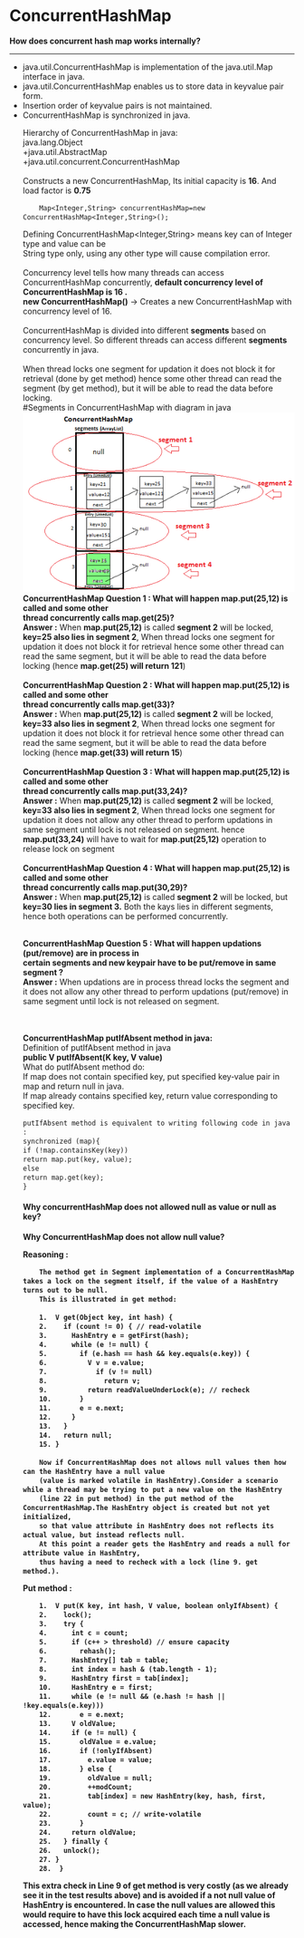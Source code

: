 # ConcurrentHashMap
<b>How does concurrent hash map works internally?</b>

-----------------------------------------------------------------
<ul><li>java.util.ConcurrentHashMap is implementation of the java.util.Map interface in java.</li>
<li>java.util.ConcurrentHashMap enables us to store data in keyvalue pair form. </li>
<li>Insertion order of keyvalue pairs is not maintained. </li>
<li>ConcurrentHashMap is synchronized in java.</li>


Hierarchy of ConcurrentHashMap in java:<br>
                java.lang.Object <br>
            +java.util.AbstractMap <br>
            +java.util.concurrent.ConcurrentHashMap
<br><br>
Constructs a new ConcurrentHashMap, Its initial capacity is <b>16</b>. And load factor is <b>0.75</b> <br>

        Map<Integer,String> concurrentHashMap=new ConcurrentHashMap<Integer,String>();
Defining ConcurrentHashMap<Integer,String> means key can of Integer type and value can be<br>
String type only, using any other type will cause compilation error.
<br><br>
Concurrency level tells how many threads can access ConcurrentHashMap concurrently, 
<b>default concurrency level of ConcurrentHashMap is 16 .</b><br>
  <b>new ConcurrentHashMap()</b> -> Creates a new ConcurrentHashMap with concurrency level of 16.
<br><br>
ConcurrentHashMap is divided into different <b>segments</b> based on concurrency level. So different
threads can access different <b>segments</b> concurrently in java.
<br><br>
When thread locks one segment for updation it does not block it for retrieval (done by get
method) hence some other thread can read the segment (by get method), but it will be able to read
the data before locking.
<br>
#Segments in ConcurrentHashMap with diagram in java
![alt tag](https://github.com/sendkumaranil/ConcurrentHashMap/blob/master/ConcurrentHashMap.png)
<br>
<b>ConcurrentHashMap Question 1 : What will happen map.put(25,12) is called and some other</b><br>
<b>thread concurrently calls map.get(25)?</b><br>
<b>Answer :</b> When <b>map.put(25,12)</b> is called <b>segment 2</b> will be locked,
<b>key=25 also lies in segment 2</b>, When thread locks one segment for updation it does not block it for
retrieval hence some other thread can read the same segment, but it will be able to read the data
before locking (hence <b>map.get(25) will return 121</b>)
<br><br>
<b>ConcurrentHashMap Question 2 : What will happen map.put(25,12) is called and some other</b><br>
<b>thread concurrently calls map.get(33)?</b><br>
<b>Answer :</b> When <b>map.put(25,12)</b> is called <b>segment 2</b> will be locked,
<b>key=33 also lies in segment 2</b>, When thread locks one segment for updation it does not block it for
retrieval hence some other thread can read the same segment, but it will be able to read the data
before locking (hence <b>map.get(33) will return 15</b>)
<br><br>
<b>ConcurrentHashMap Question 3 : What will happen map.put(25,12) is called and some other</b><br>
<b>thread concurrently calls map.put(33,24)?</b><br>
<b>Answer :</b> When <b>map.put(25,12)</b> is called <b>segment 2</b> will be locked,
<b>key=33 also lies in segment 2</b>, When thread locks one segment for updation it does not allow any
other thread to perform updations in same segment until lock is not released on segment.
hence <b>map.put(33,24)</b> will have to wait for <b>map.put(25,12)</b> operation to release lock on segment
<br><br>
<b>ConcurrentHashMap Question 4 : What will happen map.put(25,12) is called and some other</b><br>
<b>thread concurrently calls map.put(30,29)?</b><br>
<b>Answer :</b> When <b>map.put(25,12)</b> is called <b>segment 2</b> will be locked,
but <b>key=30 lies in segment 3.</b>
Both the kays lies in different segments, hence both operations can be performed concurrently.
<br><br>

<b>ConcurrentHashMap Question 5 : What will happen updations (put/remove) are in process in</b><br>
<b>certain segments and new keypair have to be put/remove in same segment ?</b><br>
<b>Answer :</b> When updations are in process thread locks the segment and it does not allow any other
thread to perform updations (put/remove) in same segment until lock is not released on segment.

<br><br>
<b>ConcurrentHashMap putIfAbsent method in java:</b><br>
Definition of putIfAbsent method in java <br>
    <b>public V putIfAbsent(K key, V value)</b>
<br>
What do putIfAbsent method do:<br>
If map does not contain specified key, put specified key‐value pair in map and return null in java.<br>
If map already contains specified key, return value corresponding to specified key.<br>

    putIfAbsent method is equivalent to writing following code in java :
    synchronized (map){
    if (!map.containsKey(key))
    return map.put(key, value);
    else
    return map.get(key);
    }


<h4>Why concurrentHashMap does not allowed null as value or null as key?<h4>

<b>Why ConcurrentHashMap does not allow null value?</b>

Reasoning :

		The method get in Segment implementation of a ConcurrentHashMap takes a lock on the segment itself, if the value of a HashEntry turns out to be null. 
		This is illustrated in get method:

		1.  V get(Object key, int hash) {
		2.    if (count != 0) { // read-volatile
		3.      HashEntry e = getFirst(hash);
		4.      while (e != null) {
		5.        if (e.hash == hash && key.equals(e.key)) {
		6.          V v = e.value;
		7.            if (v != null)
		8.              return v;
		9.          return readValueUnderLock(e); // recheck
		10.       }
		11.       e = e.next;
		12.     }
		13.   }
		14.   return null;
		15. }

		Now if ConcurrentHashMap does not allows null values then how can the HashEntry have a null value 
		(value is marked volatile in HashEntry).Consider a scenario while a thread may be trying to put a new value on the HashEntry 
		(line 22 in put method) in the put method of the ConcurrentHashMap.The HashEntry object is created but not yet initialized, 
		so that value attribute in HashEntry does not reflects its actual value, but instead reflects null. 
		At this point a reader gets the HashEntry and reads a null for attribute value in HashEntry, 
		thus having a need to recheck with a lock (line 9. get method.).

Put method :

		1.  V put(K key, int hash, V value, boolean onlyIfAbsent) {
		2.    lock();
		3.    try {
		4.      int c = count;
		5.      if (c++ > threshold) // ensure capacity
		6.        rehash();
		7.      HashEntry[] tab = table;
		8.      int index = hash & (tab.length - 1);
		9.      HashEntry first = tab[index];
		10.     HashEntry e = first;
		11.     while (e != null && (e.hash != hash || !key.equals(e.key)))
		12.       e = e.next;
		13.     V oldValue;
		14.     if (e != null) {
		15.       oldValue = e.value;
		16.       if (!onlyIfAbsent)
		17.         e.value = value;
		18.       } else {
		19.         oldValue = null;
		20.         ++modCount;
		21.         tab[index] = new HashEntry(key, hash, first, value);
		22.         count = c; // write-volatile
		23.       }
		24.     return oldValue;
		25.   } finally {
		26.   unlock();
		27. }
		28.  }

This extra check in Line 9 of get method is very costly (as we already see it in the test results above) and is avoided if a not null value of HashEntry is encountered. 
In case the null values are allowed this would require to have this lock acquired each time a null value is accessed, hence making the ConcurrentHashMap slower.
